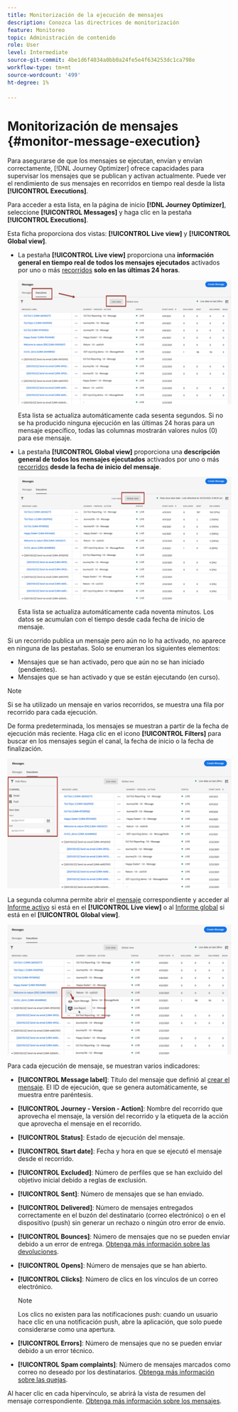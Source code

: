 ```yaml
---
title: Monitorización de la ejecución de mensajes
description: Conozca las directrices de monitorización
feature: Monitoreo
topic: Administración de contenido
role: User
level: Intermediate
source-git-commit: 4be1d6f4034a0bb0a24fe5e4f634253dc1ca798e
workflow-type: tm+mt
source-wordcount: '499'
ht-degree: 1%

---
```


# Monitorización de mensajes {#monitor-message-execution}

Para asegurarse de que los mensajes se ejecutan, envían y envían correctamente, [!DNL Journey Optimizer] ofrece capacidades para supervisar los mensajes que se publican y activan actualmente. Puede ver el rendimiento de sus mensajes en recorridos <!--and APIs--> en tiempo real desde la lista **[!UICONTROL Executions]**.

Para acceder a esta lista, en la página de inicio **[!DNL Journey Optimizer]**, seleccione **[!UICONTROL Messages]** y haga clic en la pestaña **[!UICONTROL Executions]**.

Esta ficha proporciona dos vistas: **[!UICONTROL Live view]** y **[!UICONTROL Global view]**.

* La pestaña **[!UICONTROL Live view]** proporciona una **información general en tiempo real de todos los mensajes ejecutados** activados por uno o más [recorridos](building-journeys/journey.md) **solo en las últimas 24 horas**.

   ![](assets/message-execution-tab-live.png)

   Esta lista se actualiza automáticamente cada sesenta segundos. Si no se ha producido ninguna ejecución en las últimas 24 horas para un mensaje específico, todas las columnas mostrarán valores nulos (0) para ese mensaje.

* La pestaña **[!UICONTROL Global view]** proporciona una **descripción general de todos los mensajes ejecutados** activados por uno o más [recorridos](building-journeys/journey.md) **desde la fecha de inicio del mensaje**.

   ![](assets/message-execution-tab-global.png)

   Esta lista se actualiza automáticamente cada noventa minutos. Los datos se acumulan con el tiempo desde cada fecha de inicio de mensaje.

Si un recorrido publica un mensaje pero aún no lo ha activado, no aparece en ninguna de las pestañas. Solo se enumeran los siguientes elementos:
* Mensajes que se han activado, pero que aún no se han iniciado (pendientes).
* Mensajes que se han activado y que se están ejecutando (en curso).

<!--For multichannel messages, one row per channel is displayed for each message. STILL VALID? looks like NOT-->

>[!NOTE]
>
>Si se ha utilizado un mensaje en varios recorridos, se muestra una fila por recorrido para cada ejecución.

<!--![](assets/message-execution-multichannel.png)-->

<!--If a message has been used in several journeys, the **[!UICONTROL Source]** column displays **[!UICONTROL Multiple]**.-->

De forma predeterminada, los mensajes se muestran a partir de la fecha de ejecución más reciente. Haga clic en el icono **[!UICONTROL Filters]** para buscar en los mensajes según el canal, la fecha de inicio o la fecha de finalización.

![](assets/message-execution-tab-filters.png)

La segunda columna <!--**[!UICONTROL Quick action]**-->permite abrir el [mensaje](create-message.md) correspondiente y acceder al [Informe activo](reports/live-report.md) si está en el **[!UICONTROL Live view]** o al [Informe global](reports/global-report.md) si está en el **[!UICONTROL Global view]**.

![](assets/message-execution-open-live-report.png)

Para cada ejecución de mensaje, se muestran varios indicadores:

* **[!UICONTROL Message label]**: Título del mensaje que definió al  [crear el mensaje](create-message.md). El ID de ejecución, que se genera automáticamente, se muestra entre paréntesis.

   <!--**[!UICONTROL Execution ID]**: Automatically generated identifier.
  **[!UICONTROL Source]**: Name of the journey leveraging that message.-->

* **[!UICONTROL Journey - Version - Action]**: Nombre del recorrido que aprovecha el mensaje, la versión del recorrido y la etiqueta de la acción que aprovecha el mensaje en el recorrido.

* **[!UICONTROL Status]**: Estado de ejecución del mensaje.  <!--List all the possible statuses? For now only Live status? The user cannot stop or cancel the execution. TBC by Fred-->

* **[!UICONTROL Start date]**: Fecha y hora en que se ejecutó el mensaje desde el recorrido.

   <!--Targeted: Number of targeted profiles for each message execution. To come?-->

* **[!UICONTROL Excluded]**: Número de perfiles que se han excluido del objetivo inicial debido a reglas de exclusión.

* **[!UICONTROL Sent]**: Número de mensajes que se han enviado.

* **[!UICONTROL Delivered]**: Número de mensajes entregados correctamente en el buzón del destinatario (correo electrónico) o en el dispositivo (push) sin generar un rechazo o ningún otro error de envío.

* **[!UICONTROL Bounces]**: Número de mensajes que no se pueden enviar debido a un error de entrega. [Obtenga más información sobre las devoluciones](suppression-list.md).

* **[!UICONTROL Opens]**: Número de mensajes que se han abierto.

* **[!UICONTROL Clicks]**: Número de clics en los vínculos de un correo electrónico.

   >[!NOTE]
   >
   >Los clics no existen para las notificaciones push: cuando un usuario hace clic en una notificación push, abre la aplicación, que solo puede considerarse como una apertura.

* **[!UICONTROL Errors]**: Número de mensajes que no se pueden enviar debido a un error técnico.

* **[!UICONTROL Spam complaints]**: Número de mensajes marcados como correo no deseado por los destinatarios. [Obtenga más información sobre las quejas](https://experienceleague.adobe.com/docs/deliverability-learn/deliverability-best-practice-guide/metrics-for-deliverability/complaints.html#metrics-for-deliverability).

Al hacer clic en cada hipervínculo, se abrirá la vista de resumen del mensaje correspondiente. [Obtenga más información sobre los mensajes](create-message.md).
